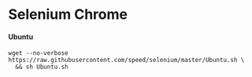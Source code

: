 # Selenium Chrome


#### Ubuntu

```
wget --no-verbose https://raw.githubusercontent.com/speed/selenium/master/Ubuntu.sh \
  && sh Ubuntu.sh
```
